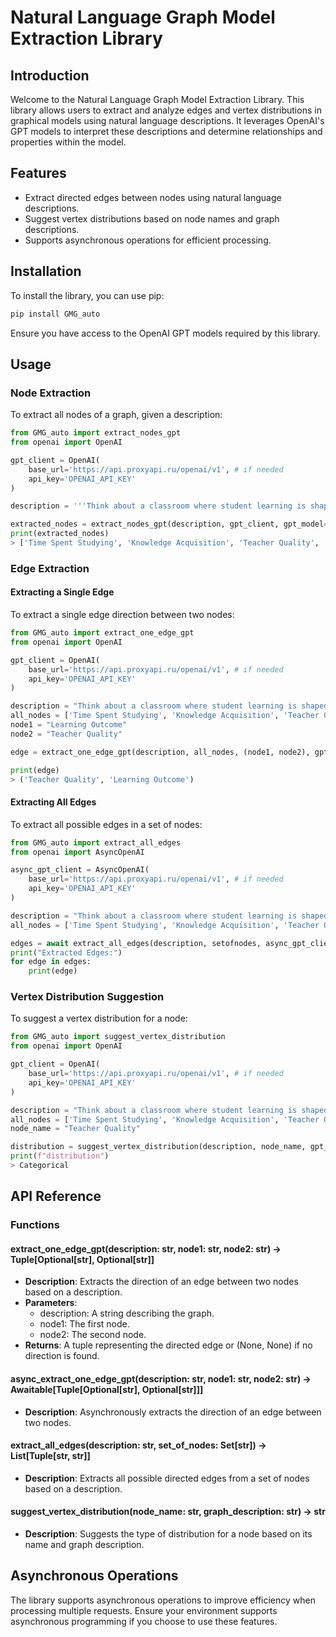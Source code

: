 # Natural Language Graph Model Extraction Library

## Introduction

Welcome to the Natural Language Graph Model Extraction Library. This library allows users to extract and analyze edges and vertex distributions in graphical models using natural language descriptions. It leverages OpenAI's GPT models to interpret these descriptions and determine relationships and properties within the model.

## Features

- Extract directed edges between nodes using natural language descriptions.
- Suggest vertex distributions based on node names and graph descriptions.
- Supports asynchronous operations for efficient processing.

## Installation

To install the library, you can use pip:

```bash
pip install GMG_auto
```


Ensure you have access to the OpenAI GPT models required by this library.

## Usage

### Node Extraction

To extract all nodes of a graph, given a description:
```python
from GMG_auto import extract_nodes_gpt
from openai import OpenAI

gpt_client = OpenAI(
    base_url='https://api.proxyapi.ru/openai/v1', # if needed
    api_key='OPENAI_API_KEY'
)

description = '''Think about a classroom where student learning is shaped by different factors. The amount of Time Spent Studying directly influences Knowledge Acquisition. Teacher Quality also affects how well students understand the material. Classroom Environment, such as noise levels and seating arrangements, can impact both Teacher Quality and Knowledge Acquisition. Altogether, these elements contribute to a student's overall Learning Outcome.'''.lower()

extracted_nodes = extract_nodes_gpt(description, gpt_client, gpt_model='gpt-4o-mini', temperature=0)
print(extracted_nodes)
> ['Time Spent Studying', 'Knowledge Acquisition', 'Teacher Quality', 'Classroom Environment', 'Learning Outcome']
```

### Edge Extraction

#### Extracting a Single Edge

To extract a single edge direction between two nodes:
```python
from GMG_auto import extract_one_edge_gpt
from openai import OpenAI

gpt_client = OpenAI(
    base_url='https://api.proxyapi.ru/openai/v1', # if needed
    api_key='OPENAI_API_KEY'
)

description = "Think about a classroom where student learning is shaped by different factors. The amount of Time Spent Studying directly influences Knowledge Acquisition. Teacher Quality also affects how well students understand the material. Classroom Environment, such as noise levels and seating arrangements, can impact both Teacher Quality and Knowledge Acquisition. Altogether, these elements contribute to a student's overall Learning Outcome"
all_nodes = ['Time Spent Studying', 'Knowledge Acquisition', 'Teacher Quality', 'Classroom Environment', 'Learning Outcome']
node1 = "Learning Outcome"
node2 = "Teacher Quality"

edge = extract_one_edge_gpt(description, all_nodes, (node1, node2), gpt_client, gpt_model='gpt-4o-mini', temperature=0)

print(edge)
> ('Teacher Quality', 'Learning Outcome')
```


#### Extracting All Edges

To extract all possible edges in a set of nodes:
```python
from GMG_auto import extract_all_edges
from openai import AsyncOpenAI

async_gpt_client = AsyncOpenAI(
    base_url='https://api.proxyapi.ru/openai/v1', # if needed
    api_key='OPENAI_API_KEY'
)

description = "Think about a classroom where student learning is shaped by different factors. The amount of Time Spent Studying directly influences Knowledge Acquisition. Teacher Quality also affects how well students understand the material. Classroom Environment, such as noise levels and seating arrangements, can impact both Teacher Quality and Knowledge Acquisition. Altogether, these elements contribute to a student's overall Learning Outcome"
all_nodes = ['Time Spent Studying', 'Knowledge Acquisition', 'Teacher Quality', 'Classroom Environment', 'Learning Outcome']

edges = await extract_all_edges(description, setofnodes, async_gpt_client, gpt_model='gpt-4o-mini', temperature=0)
print("Extracted Edges:")
for edge in edges:
    print(edge)
```

### Vertex Distribution Suggestion

To suggest a vertex distribution for a node:

```python
from GMG_auto import suggest_vertex_distribution
from openai import OpenAI

gpt_client = OpenAI(
    base_url='https://api.proxyapi.ru/openai/v1', # if needed
    api_key='OPENAI_API_KEY'
)

description = "Think about a classroom where student learning is shaped by different factors. The amount of Time Spent Studying directly influences Knowledge Acquisition. Teacher Quality also affects how well students understand the material. Classroom Environment, such as noise levels and seating arrangements, can impact both Teacher Quality and Knowledge Acquisition. Altogether, these elements contribute to a student's overall Learning Outcome"
all_nodes = ['Time Spent Studying', 'Knowledge Acquisition', 'Teacher Quality', 'Classroom Environment', 'Learning Outcome']
node_name = "Teacher Quality"

distribution = suggest_vertex_distribution(description, node_name, gpt_client, gpt_model='gpt-4o-mini', temperature=0)
print(f"distribution")
> Categorical
```


## API Reference

### Functions

#### extract_one_edge_gpt(description: str, node1: str, node2: str) -> Tuple[Optional[str], Optional[str]]
- **Description**: Extracts the direction of an edge between two nodes based on a description.
- **Parameters**:
  - description: A string describing the graph.
  - node1: The first node.
  - node2: The second node.
- **Returns**: A tuple representing the directed edge or (None, None) if no direction is found.

#### async_extract_one_edge_gpt(description: str, node1: str, node2: str) -> Awaitable[Tuple[Optional[str], Optional[str]]]
- **Description**: Asynchronously extracts the direction of an edge between two nodes.

#### extract_all_edges(description: str, set_of_nodes: Set[str]) -> List[Tuple[str, str]]
- **Description**: Extracts all possible directed edges from a set of nodes based on a description.

#### suggest_vertex_distribution(node_name: str, graph_description: str) -> str
- **Description**: Suggests the type of distribution for a node based on its name and graph description.

## Asynchronous Operations

The library supports asynchronous operations to improve efficiency when processing multiple requests. Ensure your environment supports asynchronous programming if you choose to use these features.
